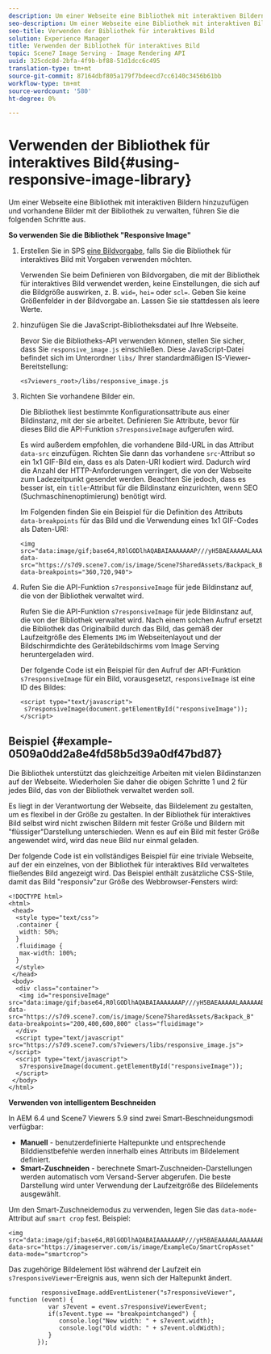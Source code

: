 ```yaml
---
description: Um einer Webseite eine Bibliothek mit interaktiven Bildern hinzuzufügen und vorhandene Bilder mit der Bibliothek zu verwalten, führen Sie die folgenden Schritte aus.
seo-description: Um einer Webseite eine Bibliothek mit interaktiven Bildern hinzuzufügen und vorhandene Bilder mit der Bibliothek zu verwalten, führen Sie die folgenden Schritte aus.
seo-title: Verwenden der Bibliothek für interaktives Bild
solution: Experience Manager
title: Verwenden der Bibliothek für interaktives Bild
topic: Scene7 Image Serving - Image Rendering API
uuid: 325cdc8d-2bfa-4f9b-bf88-51d1dcc6c495
translation-type: tm+mt
source-git-commit: 87164dbf805a179f7bdeecd7cc6140c3456b61bb
workflow-type: tm+mt
source-wordcount: '580'
ht-degree: 0%

---
```



# Verwenden der Bibliothek für interaktives Bild{#using-responsive-image-library}

Um einer Webseite eine Bibliothek mit interaktiven Bildern hinzuzufügen und vorhandene Bilder mit der Bibliothek zu verwalten, führen Sie die folgenden Schritte aus.

**So verwenden Sie die Bibliothek &quot;Responsive Image&quot;**

1. Erstellen Sie in SPS [eine Bildvorgabe](http://help.adobe.com/en_US/scene7/using/WS2F6A1049-B41F-447d-A520-91227F9CDABF.html), falls Sie die Bibliothek für interaktives Bild mit Vorgaben verwenden möchten.

   Verwenden Sie beim Definieren von Bildvorgaben, die mit der Bibliothek für interaktives Bild verwendet werden, keine Einstellungen, die sich auf die Bildgröße auswirken, z. B. `wid=`, `hei=` oder `scl=`. Geben Sie keine Größenfelder in der Bildvorgabe an. Lassen Sie sie stattdessen als leere Werte.
1. hinzufügen Sie die JavaScript-Bibliotheksdatei auf Ihre Webseite.

   Bevor Sie die Bibliotheks-API verwenden können, stellen Sie sicher, dass Sie `responsive_image.js` einschließen. Diese JavaScript-Datei befindet sich im Unterordner `libs/` Ihrer standardmäßigen IS-Viewer-Bereitstellung:

   `<s7viewers_root>/libs/responsive_image.js`
1. Richten Sie vorhandene Bilder ein.

   Die Bibliothek liest bestimmte Konfigurationsattribute aus einer Bildinstanz, mit der sie arbeitet. Definieren Sie Attribute, bevor für dieses Bild die API-Funktion `s7responsiveImage` aufgerufen wird.

   Es wird außerdem empfohlen, die vorhandene Bild-URL in das Attribut `data-src` einzufügen. Richten Sie dann das vorhandene `src`-Attribut so ein 1x1 GIF-Bild ein, dass es als Daten-URI kodiert wird. Dadurch wird die Anzahl der HTTP-Anforderungen verringert, die von der Webseite zum Ladezeitpunkt gesendet werden. Beachten Sie jedoch, dass es besser ist, ein `title`-Attribut für die Bildinstanz einzurichten, wenn SEO (Suchmaschinenoptimierung) benötigt wird.

   Im Folgenden finden Sie ein Beispiel für die Definition des Attributs `data-breakpoints` für das Bild und die Verwendung eines 1x1 GIF-Codes als Daten-URI:

   ```
   <img src="data:image/gif;base64,R0lGODlhAQABAIAAAAAAAP///yH5BAEAAAAALAAAAAABAAEAAAIBRAA7" data-src="https://s7d9.scene7.com/is/image/Scene7SharedAssets/Backpack_B" data-breakpoints="360,720,940">
   ```

1. Rufen Sie die API-Funktion `s7responsiveImage` für jede Bildinstanz auf, die von der Bibliothek verwaltet wird.

   Rufen Sie die API-Funktion `s7responsiveImage` für jede Bildinstanz auf, die von der Bibliothek verwaltet wird. Nach einem solchen Aufruf ersetzt die Bibliothek das Originalbild durch das Bild, das gemäß der Laufzeitgröße des Elements `IMG` im Webseitenlayout und der Bildschirmdichte des Gerätebildschirms vom Image Serving heruntergeladen wird.

   Der folgende Code ist ein Beispiel für den Aufruf der API-Funktion `s7responsiveImage` für ein Bild, vorausgesetzt, `responsiveImage` ist eine ID des Bildes:

   ```
   <script type="text/javascript"> 
    s7responsiveImage(document.getElementById("responsiveImage")); 
   </script>
   ```

## Beispiel {#example-0509a0dd2a8e4fd58b5d39a0df47bd87}

Die Bibliothek unterstützt das gleichzeitige Arbeiten mit vielen Bildinstanzen auf der Webseite. Wiederholen Sie daher die obigen Schritte 1 und 2 für jedes Bild, das von der Bibliothek verwaltet werden soll.

Es liegt in der Verantwortung der Webseite, das Bildelement zu gestalten, um es flexibel in der Größe zu gestalten. In der Bibliothek für interaktives Bild selbst wird nicht zwischen Bildern mit fester Größe und Bildern mit &quot;flüssiger&quot;Darstellung unterschieden. Wenn es auf ein Bild mit fester Größe angewendet wird, wird das neue Bild nur einmal geladen.

Der folgende Code ist ein vollständiges Beispiel für eine triviale Webseite, auf der ein einzelnes, von der Bibliothek für interaktives Bild verwaltetes fließendes Bild angezeigt wird. Das Beispiel enthält zusätzliche CSS-Stile, damit das Bild &quot;responsiv&quot;zur Größe des Webbrowser-Fensters wird:

```
<!DOCTYPE html> 
<html> 
 <head> 
  <style type="text/css"> 
  .container { 
   width: 50%; 
  } 
  .fluidimage { 
   max-width: 100%; 
  } 
  </style> 
 </head> 
 <body> 
  <div class="container"> 
   <img id="responsiveImage" src="data:image/gif;base64,R0lGODlhAQABAIAAAAAAAP///yH5BAEAAAAALAAAAAABAAEAAAIBRAA7" data-src="https://s7d9.scene7.com/is/image/Scene7SharedAssets/Backpack_B" data-breakpoints="200,400,600,800" class="fluidimage"> 
  </div> 
  <script type="text/javascript" src="https://s7d9.scene7.com/s7viewers/libs/responsive_image.js"></script> 
  <script type="text/javascript"> 
   s7responsiveImage(document.getElementById("responsiveImage")); 
  </script> 
 </body> 
</html>
```

**Verwenden von intelligentem Beschneiden**

In AEM 6.4 und Scene7 Viewers 5.9 sind zwei Smart-Beschneidungsmodi verfügbar:

* **Manuell**  - benutzerdefinierte Haltepunkte und entsprechende Bilddienstbefehle werden innerhalb eines Attributs im Bildelement definiert.
* **Smart-Zuschneiden**  - berechnete Smart-Zuschneiden-Darstellungen werden automatisch vom Versand-Server abgerufen. Die beste Darstellung wird unter Verwendung der Laufzeitgröße des Bildelements ausgewählt.

Um den Smart-Zuschneidemodus zu verwenden, legen Sie das `data-mode`-Attribut auf `smart crop` fest. Beispiel:

```
<img 
src="data:image/gif;base64,R0lGODlhAQABAIAAAAAAAP///yH5BAEAAAAALAAAAAABAAEAAAIBRAA7" 
data-src="https://imageserver.com/is/image/ExampleCo/SmartCropAsset" 
data-mode="smartcrop">
```

Das zugehörige Bildelement löst während der Laufzeit ein `s7responsiveViewer`-Ereignis aus, wenn sich der Haltepunkt ändert.

```
         responsiveImage.addEventListener("s7responsiveViewer", function (event) { 
           var s7event = event.s7responsiveViewerEvent; 
           if(s7event.type == "breakpointchanged") { 
              console.log("New width: " + s7event.width); 
              console.log("Old width: " + s7event.oldWidth); 
           } 
        });
```
